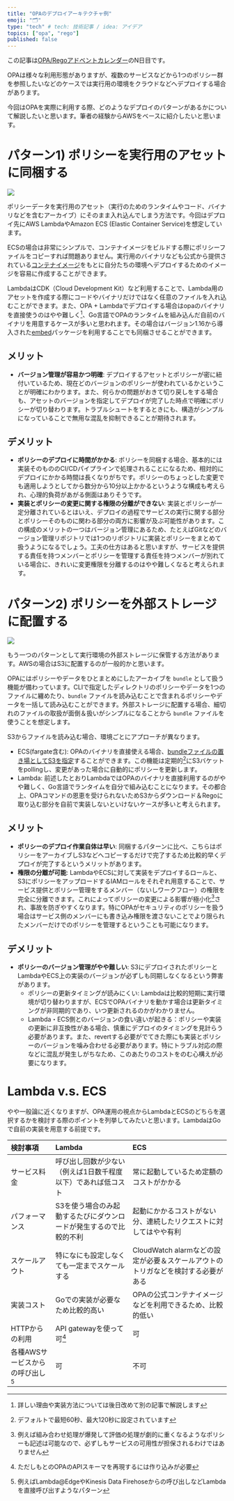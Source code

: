 ```yaml
---
title: "OPAのデプロイアーキテクチャ例"
emoji: "🗂"
type: "tech" # tech: 技術記事 / idea: アイデア
topics: ["opa", "rego"]
published: false
---
```


この記事は[OPA/Regoアドベントカレンダー](https://adventar.org/calendars/6601)のN日目です。

OPAは様々な利用形態がありますが、複数のサービスなどから1つのポリシー群を参照したいなどのケースでは実行用の環境をクラウドなどへデプロイする場合があります。

今回はOPAを実際に利用する際、どのようなデプロイのパターンがあるかについて解説したいと思います。筆者の経験からAWSをベースに紹介したいと思います。

# パターン1) ポリシーを実行用のアセットに同梱する

![](https://storage.googleapis.com/zenn-user-upload/f0dbc27dac5c-20211205.jpg)

ポリシーデータを実行用のアセット（実行のためのランタイムやコード、バイナリなどを含むアーカイブ）にそのまま入れ込んでしまう方法です。今回はデプロイ先にAWS LambdaやAmazon ECS (Elastic Container Service)を想定しています。

ECSの場合は非常にシンプルで、コンテナイメージをビルドする際にポリシーファイルをコピーすれば問題ありません。実行用のバイナリなども公式から提供されている[コンテナイメージ](https://hub.docker.com/r/openpolicyagent/opa/)をもとに自分たちの環境へデプロイするためのイメージを容易に作成することができます。

LambdaはCDK（Cloud Development Kit）など利用することで、Lambda用のアセットを作成する際にコードやバイナリだけではなく任意のファイルを入れ込むことができます。また、OPA + Lambdaでデプロイする場合はopaのバイナリを直接使うのはやや難しく[^go-own]、Go言語でOPAのランタイムを組み込んだ自前のバイナリを用意するケースが多いと思われます。その場合はバージョン1.16から導入された[embed](https://pkg.go.dev/embed)パッケージを利用することでも同梱させることができます。

## メリット

- **バージョン管理が容易かつ明確**: デプロイするアセットとポリシーが密に紐付いているため、現在どのバージョンのポリシーが使われているかということが明確にわかります。また、何らかの問題がおきて切り戻しをする場合も、アセットのバージョンを指定してデプロイが完了した時点で明確にポリシーが切り替わります。トラブルシュートをするときにも、構造がシンプルになっていることで無用な混乱を抑制できることが期待されます。

## デメリット

- **ポリシーのデプロイに時間がかかる**: ポリシーを同梱する場合、基本的には実装そのもののCI/CDパイプラインで処理されることになるため、相対的にデプロイにかかる時間は長くなりがちです。ポリシーのちょっとした変更でも適用しようとしてから数分から10分以上かかるというような構成も考えられ、心理的負荷があがる側面はありそうです。
- **実装とポリシーの変更に関する権限の分離ができない**: 実装とポリシーが一定分離されているとはいえ、デプロイの過程でサービスの実行に関する部分とポリシーそのものに関わる部分の両方に影響が及ぶ可能性があります。この構成のメリットの一つはバージョン管理にあるため、たとえばGitなどのバージョン管理リポジトリでは1つのリポジトリに実装とポリシーをまとめて扱うようになるでしょう。工夫の仕方はあると思いますが、サービスを提供する責任を持つメンバーとポリシーを管理する責任を持つメンバーが別れている場合に、きれいに変更権限を分離するのはやや難しくなると考えられます。

# パターン2) ポリシーを外部ストレージに配置する

![](https://storage.googleapis.com/zenn-user-upload/fb0cc58160e8-20211205.jpg)

もう一つのパターンとして実行環境の外部ストレージに保管する方法があります。AWSの場合はS3に配置するのが一般的かと思います。

OPAにはポリシーやデータをひとまとめにしたアーカイブを `bundle` として扱う機能が備わっています。CLIで指定したディレクトリのポリシーやデータを1つのファイルに纏めたり、`bundle` ファイルを読み込むことで含まれるポリシーやデータを一括して読み込むことができます。外部ストレージに配置する場合、細切れのファイルの取扱が面倒＆扱いがシンプルになることから `bundle` ファイルを使うことを想定します。

S3からファイルを読み込む場合、環境ごとにアプローチが異なります。

- ECS(fargate含む): OPAのバイナリを直接使える場合、[bundleファイルの置き場としてS3を指定](https://www.openpolicyagent.org/docs/latest/management-bundles/#amazon-s3)することができます。この機能は定期的[^periodic]にS3バケットをpollingし、変更があった場合に自動的にポリシーを更新します。
- Lambda: 前述したとおりLambdaではOPAのバイナリを直接利用するのがやや難しく、Go言語でランタイムを自分で組み込むことになります。その都合上、OPAコマンドの恩恵を受けられないためS3からダウンロード＆Regoに取り込む部分を自前で実装しないといけないケースが多いと考えられます。

## メリット

- **ポリシーのデプロイ作業自体は早い**: 同梱するパターンに比べ、こちらはポリシーをアーカイブしS3などへコピーするだけで完了するため比較的早くデプロイが完了するというメリットがあります。
- **権限の分離が可能**: LambdaやECSに対して実装をデプロイするロールと、S3にポリシーをアップロードするIAMロールをそれぞれ用意することで、サービス提供とポリシー管理をするメンバー（ないしワークフロー）の権限を完全に分離できます。これによってポリシーの変更による影響が極小化[^bad-policy]され、事故を防ぎやすくなります。特にOPAがセキュリティのポリシーを扱う場合はサービス側のメンバーにも書き込み権限を渡さないことでより限られたメンバーだけでのポリシーを管理するということも可能になります。

## デメリット

- **ポリシーのバージョン管理がやや難しい**: S3にデプロイされたポリシーとLambdaやECS上の実装のバージョンが必ずしも同期しなくなるという弊害があります。
    - ポリシーの更新タイミングが読みにくい: Lambdaは比較的短期に実行環境が切り替わりますが、ECSでOPAバイナリを動かす場合は更新タイミングが非同期的であり、いつ更新されるのかがわかりません。
    - Lambda・ECS側とのバージョンの食い違いが起きる：ポリシーや実装の更新に非互換性がある場合、慎重にデプロイのタイミングを見計らう必要があります。また、revertする必要がでてきた際にも実装とポリシーのバージョンを噛み合わせる必要があります。特にトラブル対応の際などに混乱が発生しがちなため、このあたりのコストをのむ心構えが必要になります。

# Lambda v.s. ECS

やや一般論に近くなりますが、OPA運用の視点からLambdaとECSのどちらを選択するかを検討する際のポイントを列挙してみたいと思います。LambdaはGoで自前の実装を用意する前提です。

| 検討事項                            | Lambda                                                             | ECS                                                                              |
|:------------------------------------|:-------------------------------------------------------------------|:---------------------------------------------------------------------------------|
| サービス料金                        | 呼び出し回数が少ない（例えば1日数千程度以下）であれば低コスト      | 常に起動しているため定額のコストがかかる                                         |
| パフォーマンス                      | S3を使う場合のみ起動するたびにダウンロードが発生するので比較的不利 | 起動にかかるコストがない分、連続したリクエストに対してはやや有利                 |
| スケールアウト                      | 特になにも設定しなくても一定までスケールする                       | CloudWatch alarmなどの設定が必要＆スケールアウトのトリガなどを検討する必要がある |
| 実装コスト                          | Goでの実装が必要なため比較的高い                                   | OPAの公式コンテナイメージなどを利用できるため、比較的低い                        |
| HTTPからの利用                      | API gatewayを使って可[^api-gw]                                     | 可                                                                               |
| 各種AWSサービスからの呼び出し[^aws] | 可                                                                 | 不可                                                                             |

[^periodic]: デフォルトで最短60秒、最大120秒に設定されています
[^go-own]: 詳しい理由や実装方法については後日改めて別の記事で解説します
[^bad-policy]: 例えば組み合わせ処理が爆発して評価の処理が劇的に重くなるようなポリシーも記述は可能なので、必ずしもサービスの可用性が担保されるわけではありません
[^aws]: 例えばLambda@EdgeやKinesis Data Firehoseからの呼び出しなどLambdaを直接呼び出すようなパターン
[^api-gw]: ただしもとのOPAのAPIスキーマを再現するには作り込みが必要
